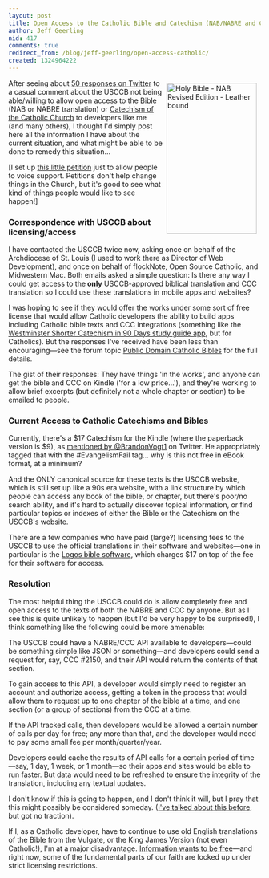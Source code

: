 ```yaml
---
layout: post
title: Open Access to the Catholic Bible and Catechism (NAB/NABRE and CCC)
author: Jeff Geerling
nid: 417
comments: true
redirect_from: /blog/jeff-geerling/open-access-catholic/
created: 1324964222
---
```

<img src="http://www.opensourcecatholic.com/sites/opensourcecatholic.com/files/user-uploads/Jeff%20Geerling/nabre-bible-leather.jpg" alt="Holy Bible - NAB Revised Edition - Leather bound" width="180" height="300" style="float: right; margin: 8px;" />After seeing about <a href="http://twitter.theinfo.org/149560641345159168">50 responses on Twitter</a> to a casual comment about the USCCB not being able/willing to allow open access to the <a href="http://old.usccb.org/nab/bible/">Bible</a> (NAB or NABRE translation) or <a href="http://old.usccb.org/catechism/text/">Catechism of the Catholic Church</a> to developers like me (and many others), I thought I'd simply post here all the information I have about the current situation, and what might be able to be done to remedy this situation...

[I set up <a href="http://www.change.org/petitions/united-states-conference-of-catholic-bishops-open-up-access-to-the-nabre-and-catechism">this little petition</a> just to allow people to voice support. Petitions don't help change things in the Church, but it's good to see what kind of things people would like to see happen!]

<h3>Correspondence with USCCB about licensing/access</h3>

I have contacted the USCCB twice now, asking once on behalf of the Archdiocese of St. Louis (I used to work there as Director of Web Development), and once on behalf of flockNote, Open Source Catholic, and Midwestern Mac. Both emails asked a simple question: Is there any way I could get access to the<strong>&nbsp;only</strong>&nbsp;USCCB-approved biblical translation and CCC translation so I could use these translations in mobile apps and websites?

I was hoping to see if they would offer the works under some sort of free license that would allow Catholic developers the ability to build apps including Catholic bible texts and CCC integrations (something like the <a href="http://itunes.apple.com/us/app/westminster-shorter-catechism/id357433595?mt=8">Westminster Shorter Catechism in 90 Days study guide app</a>, but for Catholics). But the responses I've received have been less than encouraging—see the forum topic <a href="http://www.opensourcecatholic.com/forum/topics/84#comment-1822">Public Domain Catholic Bibles</a> for the full details.

The gist of their responses: They have things 'in the works', and anyone can get the bible and CCC on Kindle ('for a low price...'), and they're working to allow brief excerpts (but definitely not a whole chapter or section) to be emailed to people.

<h3>Current Access to Catholic Catechisms and Bibles</h3>

Currently, there's a $17 Catechism for the Kindle (where the paperback version is $9), as <a href="https://twitter.com/brandonvogt1/status/149189090997309441">mentioned by @BrandonVogt1</a> on Twitter. He appropriately tagged that with the #EvangelismFail tag... why is this not free in eBook format, at a minimum?

And the ONLY canonical source for these texts is the USCCB website, which is still set up like a 90s era website, with a link structure by which people can access any book of the bible, or chapter, but there's poor/no search ability, and it's hard to actually discover topical information, or find particular topics or indexes of either the Bible or the Catechism on the USCCB's website.

There are a few companies who have paid (large?) licensing fees to the USCCB to use the official translations in their software and websites—one in particular is the <a href="http://www.logos.com/product/9355/new-american-bible-rev-ed">Logos bible software</a>, which charges $17 on top of the fee for their software for access.

<h3>Resolution</h3>

The most helpful thing the USCCB could do is allow completely free and open access to the texts of both the NABRE and CCC by anyone. But as I see this is quite unlikely to happen (but I'd be very happy to be surprised!), I think something like the following could be more amenable:

The USCCB could have a NABRE/CCC API available to developers—could be something simple like JSON or something—and developers could send a request for, say, CCC #2150, and their API would return the contents of that section.

To gain access to this API, a developer would simply need to register an account and authorize access, getting a token in the process that would allow them to request up to one chapter of the bible at a time, and one section (or a group of sections) from the CCC at a time.

If the API tracked calls, then developers would be allowed a certain number of calls per day for free; any more than that, and the developer would need to pay some small fee per month/quarter/year.

Developers could cache the results of API calls for a certain period of time—say, 1 day, 1 week, or 1 month—so their apps and sites would be able to run faster. But data would need to be refreshed to ensure the integrity of the translation, including any textual updates.

I don't know if this is going to happen, and I don't think it will, but I pray that this might possibly be considered someday. (<a href="http://www.opensourcecatholic.com/blog/oscatholic/what-if">I've talked about this before</a>, but got no traction).

If I, as a Catholic developer, have to continue to use old English translations of the Bible from the Vulgate, or the King James Version (not even Catholic!), I'm at a major disadvantage. <a href="http://en.wikipedia.org/wiki/Information_wants_to_be_free">Information wants to be free</a>—and right now, some of the fundamental parts of our faith are locked up under strict licensing restrictions.
